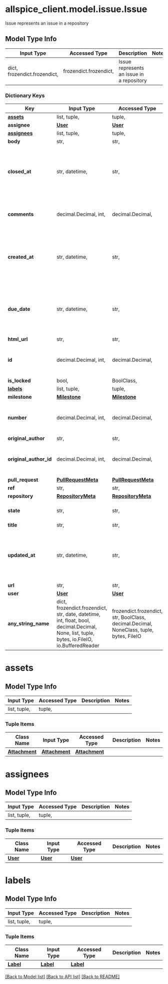 # allspice_client.model.issue.Issue

Issue represents an issue in a repository

## Model Type Info
Input Type | Accessed Type | Description | Notes
------------ | ------------- | ------------- | -------------
dict, frozendict.frozendict,  | frozendict.frozendict,  | Issue represents an issue in a repository | 

### Dictionary Keys
Key | Input Type | Accessed Type | Description | Notes
------------ | ------------- | ------------- | ------------- | -------------
**[assets](#assets)** | list, tuple,  | tuple,  |  | [optional] 
**assignee** | [**User**](User.md) | [**User**](User.md) |  | [optional] 
**[assignees](#assignees)** | list, tuple,  | tuple,  |  | [optional] 
**body** | str,  | str,  |  | [optional] 
**closed_at** | str, datetime,  | str,  |  | [optional] value must conform to RFC-3339 date-time
**comments** | decimal.Decimal, int,  | decimal.Decimal,  |  | [optional] value must be a 64 bit integer
**created_at** | str, datetime,  | str,  |  | [optional] value must conform to RFC-3339 date-time
**due_date** | str, datetime,  | str,  |  | [optional] value must conform to RFC-3339 date-time
**html_url** | str,  | str,  |  | [optional] 
**id** | decimal.Decimal, int,  | decimal.Decimal,  |  | [optional] value must be a 64 bit integer
**is_locked** | bool,  | BoolClass,  |  | [optional] 
**[labels](#labels)** | list, tuple,  | tuple,  |  | [optional] 
**milestone** | [**Milestone**](Milestone.md) | [**Milestone**](Milestone.md) |  | [optional] 
**number** | decimal.Decimal, int,  | decimal.Decimal,  |  | [optional] value must be a 64 bit integer
**original_author** | str,  | str,  |  | [optional] 
**original_author_id** | decimal.Decimal, int,  | decimal.Decimal,  |  | [optional] value must be a 64 bit integer
**pull_request** | [**PullRequestMeta**](PullRequestMeta.md) | [**PullRequestMeta**](PullRequestMeta.md) |  | [optional] 
**ref** | str,  | str,  |  | [optional] 
**repository** | [**RepositoryMeta**](RepositoryMeta.md) | [**RepositoryMeta**](RepositoryMeta.md) |  | [optional] 
**state** | str,  | str,  | StateType issue state type | [optional] 
**title** | str,  | str,  |  | [optional] 
**updated_at** | str, datetime,  | str,  |  | [optional] value must conform to RFC-3339 date-time
**url** | str,  | str,  |  | [optional] 
**user** | [**User**](User.md) | [**User**](User.md) |  | [optional] 
**any_string_name** | dict, frozendict.frozendict, str, date, datetime, int, float, bool, decimal.Decimal, None, list, tuple, bytes, io.FileIO, io.BufferedReader | frozendict.frozendict, str, BoolClass, decimal.Decimal, NoneClass, tuple, bytes, FileIO | any string name can be used but the value must be the correct type | [optional]

# assets

## Model Type Info
Input Type | Accessed Type | Description | Notes
------------ | ------------- | ------------- | -------------
list, tuple,  | tuple,  |  | 

### Tuple Items
Class Name | Input Type | Accessed Type | Description | Notes
------------- | ------------- | ------------- | ------------- | -------------
[**Attachment**](Attachment.md) | [**Attachment**](Attachment.md) | [**Attachment**](Attachment.md) |  | 

# assignees

## Model Type Info
Input Type | Accessed Type | Description | Notes
------------ | ------------- | ------------- | -------------
list, tuple,  | tuple,  |  | 

### Tuple Items
Class Name | Input Type | Accessed Type | Description | Notes
------------- | ------------- | ------------- | ------------- | -------------
[**User**](User.md) | [**User**](User.md) | [**User**](User.md) |  | 

# labels

## Model Type Info
Input Type | Accessed Type | Description | Notes
------------ | ------------- | ------------- | -------------
list, tuple,  | tuple,  |  | 

### Tuple Items
Class Name | Input Type | Accessed Type | Description | Notes
------------- | ------------- | ------------- | ------------- | -------------
[**Label**](Label.md) | [**Label**](Label.md) | [**Label**](Label.md) |  | 

[[Back to Model list]](../../README.md#documentation-for-models) [[Back to API list]](../../README.md#documentation-for-api-endpoints) [[Back to README]](../../README.md)

